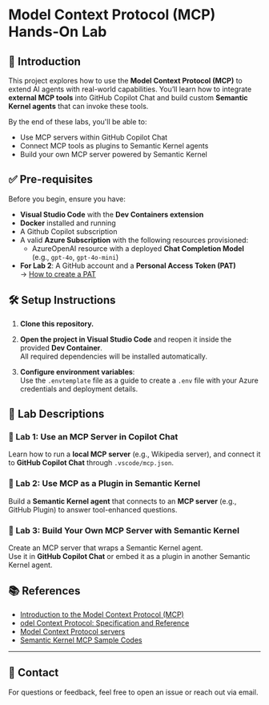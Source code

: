 # Model Context Protocol (MCP) Hands-On Lab

## 🧠 Introduction

This project explores how to use the **Model Context Protocol (MCP)** to extend AI agents with real-world capabilities. You’ll learn how to integrate **external MCP tools** into GitHub Copilot Chat and build custom **Semantic Kernel agents** that can invoke these tools.

By the end of these labs, you'll be able to:

- Use MCP servers within GitHub Copilot Chat
- Connect MCP tools as plugins to Semantic Kernel agents
- Build your own MCP server powered by Semantic Kernel

## ✅ Pre-requisites

Before you begin, ensure you have:

- **Visual Studio Code** with the **Dev Containers extension**
- **Docker** installed and running
- A Github Copilot subscription
- A valid **Azure Subscription** with the following resources provisioned:
  - AzureOpenAI resource with a deployed **Chat Completion Model** (e.g., `gpt-4o`, `gpt-4o-mini`)
- **For Lab 2**: A GitHub account and a **Personal Access Token (PAT)**  
  → [How to create a PAT](https://docs.github.com/en/authentication/keeping-your-account-and-data-secure/managing-your-personal-access-tokens)

## 🛠️ Setup Instructions

1. **Clone this repository.**

2. **Open the project in Visual Studio Code** and reopen it inside the provided **Dev Container**.  
   All required dependencies will be installed automatically.

3. **Configure environment variables**:  
   Use the `.envtemplate` file as a guide to create a `.env` file with your Azure credentials and deployment details.

## 🧪 Lab Descriptions

### 🔹 Lab 1: Use an MCP Server in Copilot Chat

Learn how to run a **local MCP server** (e.g., Wikipedia server), and connect it to **GitHub Copilot Chat** through `.vscode/mcp.json`.

### 🔹 Lab 2: Use MCP as a Plugin in Semantic Kernel

Build a **Semantic Kernel agent** that connects to an **MCP server** (e.g., GitHub Plugin) to answer tool-enhanced questions.

### 🔹 Lab 3: Build Your Own MCP Server with Semantic Kernel

Create an MCP server that wraps a Semantic Kernel agent.  
Use it in **GitHub Copilot Chat** or embed it as a plugin in another Semantic Kernel agent.

## 📚 References

- [Introduction to the Model Context Protocol (MCP)](https://modelcontextprotocol.io/introduction)
- [odel Context Protocol: Specification and Reference](https://modelcontextprotocol.info/)
- [Model Context Protocol servers](https://github.com/modelcontextprotocol/servers?tab=readme-ov-file#%EF%B8%8F-official-integrations)
- [Semantic Kernel MCP Sample Codes](https://github.com/microsoft/semantic-kernel/tree/44f1253460191e4945abc75ddbba1dd7ba964a32/python/samples/concepts/mcp)

---

## 💬 Contact

For questions or feedback, feel free to open an issue or reach out via email.
